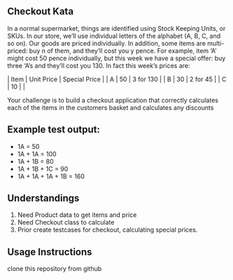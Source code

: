 ## Checkout Kata

In a normal supermarket, things are identified using Stock Keeping Units, or SKUs. In
our store, we’ll use individual letters of the alphabet (A, B, C, and so on). Our goods are
priced individually. In addition, some items are multi-priced: buy n of them, and they’ll
cost you y pence. For example, item ‘A’ might cost 50 pence individually, but this week
we have a special offer: buy three ‘A’s and they’ll cost you 130. In fact this week’s prices
are:

| Item | Unit Price | Special Price |
| A    | 50         | 3 for 130     |
| B    | 30         | 2 for 45      |
| C    | 10         |               |

Your challenge is to build a checkout application that correctly calculates each of the
items in the customers basket and calculates any discounts

## Example test output:
* 1A = 50
* 1A + 1A = 100
* 1A + 1B = 80
* 1A + 1B + 1C = 90
* 1A + 1A + 1A + 1B = 160

## Understandings
1) Need Product data to get items and price 
2) Need Checkout class to calculate
3) Prior create testcases for checkout, calculating special prices.

## Usage Instructions
clone this repository from github
